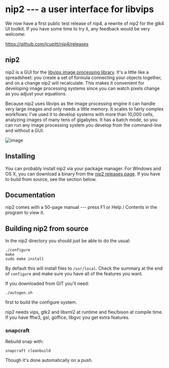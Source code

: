 # nip2 --- a user interface for libvips

We now have a first public test release of nip4, a rewrite of nip2 for the
gtk4 UI toolkit. If you have some time to try it, any feedback would
be very welcome:

https://github.com/jcupitt/nip4/releases

## nip2

nip2 is a GUI for the [libvips image processing 
library](https://libvips.github.io/libvips). It's a little like a spreadsheet:
you create a set of formula connecting your objects together, and on a change
nip2 will recalculate. This makes it convenient for developing image processing
systems since you can watch pixels change as you adjust your equations.

Because nip2 uses libvips as the image processing engine it can handle very
large images and only needs a little memory. It scales to fairly complex
workflows: I've used it to develop systems with more than 10,000 cells,
analyzing images of many tens of gigabytes. It has a batch mode, so you
can run any image processing system you develop from the command-line and
without a GUI.

![image](https://github.com/user-attachments/assets/aa2c3e0f-9f96-4594-9f1d-62ef770d0775)

## Installing

You can probably install nip2 via your package manager. For
Windows and OS X, you can download a binary from the [nip2 releases
page](https://github.com/libvips/nip2/releases). If you have to build from
source, see the section below.

## Documentation

nip2 comes with a 50-page manual --- press F1 or Help / Contents in the
program to view it.

## Building nip2 from source

In the nip2 directory you should just be able to do the usual:

```
./configure
make
sudo make install
```

By default this will install files to `/usr/local`. Check the summary at the
end of `configure` and make sure you have all of the features you want. 

If you downloaded from GIT you'll need:

```
./autogen.sh
```

first to build the configure system. 

nip2 needs vips, gtk2 and libxml2 at runtime and flex/bison at compile time.
If you have fftw3, gsl, goffice, libgvc you get extra features.

### snapcraft

Rebuild snap with:

```
snapcraft cleanbuild 
```

Though it's done automatically on a push.
